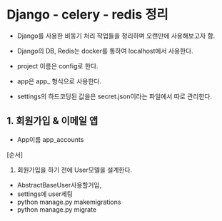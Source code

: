 # Django - celery - redis 정리

- Django를 사용한 비동기 처리 작업들을 정리하며 오랜만에 사용해보고자 함.
- Django의 DB, Redis는 docker를 통하여 localhost에서 사용한다. 

- project 이름은 config로 한다.
- app은 app_<name> 형식으로 사용한다.

- settings의 하드코딩된 값을은 secret.json이라는 파일에서 따로 관리한다.


## 1. 회원가입 & 이메일 앱
- App이름 app_accounts

[순서]
1. 회원가입을 하기 전에 User모델을 설계한다.
- AbstractBaseUser사용할거임, 
- settings에 user세팅
- python manage.py makemigrations
- python manage.py migrate
